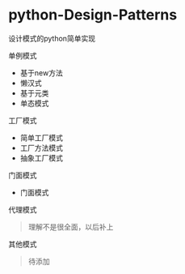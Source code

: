 # python-Design-Patterns
设计模式的python简单实现

单例模式
* 基于new方法
* 懒汉式
* 基于元类
* 单态模式

工厂模式
* 简单工厂模式
* 工厂方法模式
* 抽象工厂模式

门面模式
* 门面模式

代理模式
>理解不是很全面，以后补上

其他模式
>待添加